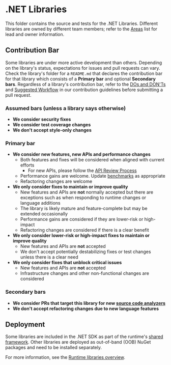 # .NET Libraries

This folder contains the source and tests for the .NET Libraries. Different libraries are owned by different team members; refer to the [Areas](../../docs/area-owners.md#areas) list for lead and owner information.

## Contribution Bar

Some libraries are under more active development than others. Depending on the library's status, expectations for issues and pull requests can vary. Check the library's folder for a `README.md` that declares the contribution bar for that library which consists of a **Primary bar** and optional **Secondary bars**. Regardless of a library's contribution bar, refer to the [DOs and DON'Ts](../../CONTRIBUTING.md#dos-and-donts) and [Suggested Workflow](../../CONTRIBUTING.md#suggested-workflow) in our contribution guidelines before submitting a pull request.

### Assumed bars (unless a library says otherwise)
- **We consider security fixes**
- **We consider test coverage changes**
- **We don't accept style-only changes**

### Primary bar
- **We consider new features, new APIs and performance changes**
  - Both features and fixes will be considered when aligned with current efforts
    - For new APIs, please follow the [API Review Process](../../docs/project/api-review-process.md)
  - Performance gains are welcome. Update [benchmarks](https://github.com/dotnet/performance) as appropriate
  - Refactoring changes are welcome
- **We only consider fixes to maintain or improve quality**
  - New features and APIs are **not** normally accepted but there are exceptions such as when responding to runtime changes or language additions
  - The library is likely mature and feature-complete but may be extended occasionally
  - Performance gains are considered if they are lower-risk or high-impact
  - Refactoring changes are considered if there is a clear benefit
- **We only consider lower-risk or high-impact fixes to maintain or improve quality**
  - New features and APIs are **not** accepted
  - We don't accept potentially destabilizing fixes or test changes unless there is a clear need
- **We only consider fixes that unblock critical issues**
  - New features and APIs are **not** accepted
  - Infrastructure changes and other non-functional changes are considered

### Secondary bars
- **We consider PRs that target this library for new [source code analyzers](../../docs/project/analyzers.md)**
- **We don't accept refactoring changes due to new language features**

## Deployment

Some libraries are included in the .NET SDK as part of the runtime's [shared framework](https://learn.microsoft.com/en-us/dotnet/standard/glossary#shared-framework). Other libraries are deployed as out-of-band (OOB) NuGet packages and need to be installed separately.

For more information, see the [Runtime libraries overview](https://learn.microsoft.com/en-us/dotnet/standard/runtime-libraries-overview).
